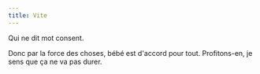 ```yaml
---
title: Vite
---
```


  Qui ne dit mot consent.

Donc par la force des choses, bébé est d'accord pour tout. Profitons-en, je sens que ça ne va pas durer.
